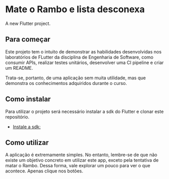 # Mate o Rambo e lista desconexa

A new Flutter project.

## Para começar

Este projeto tem o intuito de demonstrar as habilidades desenvolvidas nos laboratórios de FLutter da disciplina de Engenharia de Software, como consumir APIs, realizar testes unitários, desenvolver uma CI pipeline e criar um README.

Trata-se, portanto, de uma aplicação sem muita utilidade, mas que demonstra os conhecimentos adquiridos durante o curso.

## Como instalar

Para utilizar o projeto será necessário instalar a sdk do Flutter e clonar este repositório.
- [Instale a sdk:](https://docs.flutter.dev/get-started/install)


## Como utilizar

A aplicação é extremamente simples. No entanto, lembre-se de que não existe um objetivo concreto em utilizar este app, exceto pela tentativa de matar o Rambo. Dessa forma, vale explorar um pouco para ver o que acontece. Apenas clique nos botões.

